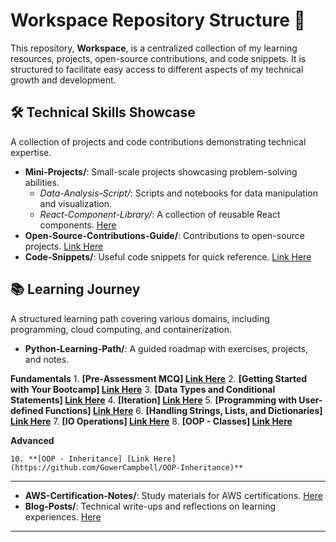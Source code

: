 # Workspace Repository Structure 🚀

This repository, **Workspace**, is a centralized collection of my learning resources, projects, open-source contributions, and code snippets. It is structured to facilitate easy access to different aspects of my technical growth and development.

## 🛠 Technical Skills Showcase
A collection of projects and code contributions demonstrating technical expertise.

- **Mini-Projects/**: Small-scale projects showcasing problem-solving abilities.
  - *Data-Analysis-Script/*: Scripts and notebooks for data manipulation and visualization.
  - *React-Component-Library/*: A collection of reusable React components. [Here](Mini-Projects/React-Component-Library/INDEX.md)
- **Open-Source-Contributions-Guide/**: Contributions to open-source projects. [Link Here](Open-Source-Contributions/Open-Source-Contributions/Open-Source-Guide.md)
- **Code-Snippets/**: Useful code snippets for quick reference. [Link Here](Code-Snippets/My-Code-Snippet.md)

## 📚 Learning Journey
A structured learning path covering various domains, including programming, cloud computing, and containerization.

- **Python-Learning-Path/**: A guided roadmap with exercises, projects, and notes.

**Fundamentals**
    1. **[Pre-Assessment MCQ] [Link Here](https://github.com/GowerCampbell/Pre-Assessment-MCQ)**
    2. **[Getting Started with Your Bootcamp] [Link Here](https://github.com/GowerCampbell/Getting-Started-With-Bootcamp)**
    3. **[Data Types and Conditional Statements] [Link Here](https://github.com/GowerCampbell/Data-Types-And-Conditional-Statements)**
    4. **[Iteration] [Link Here](https://github.com/GowerCampbell/Iteration)**
    5. **[Programming with User-defined Functions] [Link Here](https://github.com/GowerCampbell/User-Defined-Functions)**
    6. **[Handling Strings, Lists, and Dictionaries] [Link Here](https://github.com/GowerCampbell/Strings-Lists-Dictionaries)**
    7. **[IO Operations] [Link Here](https://github.com/GowerCampbell/IO-Operations)**
    8. **[OOP - Classes] [Link Here](https://github.com/GowerCampbell/OOP-Classes)**

**Advanced**

    10. **[OOP - Inheritance] [Link Here](https://github.com/GowerCampbell/OOP-Inheritance)**
    
---
- **AWS-Certification-Notes/**: Study materials for AWS certifications. [Here](Learning-Journey/AWS-Certification-Notes/README.md)
- **Blog-Posts/**: Technical write-ups and reflections on learning experiences. [Here](Learning-Journey/Blog-Posts/README.md)

---
